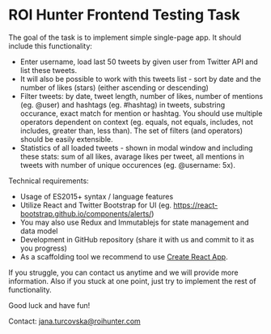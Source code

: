 # ROI Hunter Frontend Testing Task

The goal of the task is to implement simple single-page app. It should include this functionality:
- Enter username, load last 50 tweets by given user from Twitter API and list these tweets.
- It will also be possible to work with this tweets list - sort by date and the number of likes (stars) (either ascending or descending)
- Filter tweets: by date, tweet length, number of likes, number of mentions (eg. @user) and hashtags (eg. #hashtag) in tweets, substring occurance, exact match for mention or hashtag. You should use multiple operators dependent on context (eg. equals, not equals, includes, not includes, greater than, less than). The set of filters (and operators) should be easily extensible.
- Statistics of all loaded tweets - shown in modal window and including these stats: sum of all likes, avarage likes per tweet, all mentions in tweets with number of unique occurences (eg. @username: 5x).

Technical requirements:
- Usage of ES2015+ syntax / language features
- Utilize React and Twitter Bootstrap for UI (eg. https://react-bootstrap.github.io/components/alerts/)
- You may also use Redux and Immutablejs for state management and data model
- Development in GitHub repository (share it with us and commit to it as you progress)
- As a scaffolding tool we recommend to use [Create React App](https://github.com/facebook/create-react-app).

If you struggle, you can contact us anytime and we will provide more information. Also if you stuck at one point, just try to implement the rest of functionality.

Good luck and have fun!


Contact: jana.turcovska@roihunter.com

